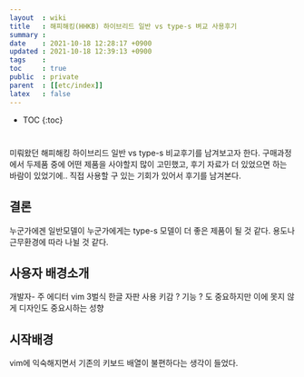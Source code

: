 ```yaml
---
layout  : wiki
title   : 해피해킹(HHKB) 하이브리드 일반 vs type-s 벼교 사용후기
summary : 
date    : 2021-10-18 12:28:17 +0900
updated : 2021-10-18 12:39:13 +0900
tags    : 
toc     : true
public  : private
parent  : [[etc/index]]
latex   : false
---
```

* TOC
{:toc}

# 
미뤄왔던 해피해킹 하이브리드 일반 vs type-s 비교후기를 남겨보고자 한다.
구매과정에서 두제품 중에 어떤 제품을 사야할지 많이 고민했고, 후기 자료가 더 있었으면 하는 바람이 있었기에..
직접 사용할 구 있는 기회가 있어서 후기를 남겨본다.

## 결론
누군가에겐 일반모델이 누군가에게는 type-s 모델이 더 좋은 제품이 될 것 같다. 용도나 근무환경에 따라 나뉠 것 같다.

## 사용자 배경소개
개발자- 주 에디터 vim
3벌식 한글 자판 사용
키감 ? 기능 ? 도 중요하지만 이에 못지 않게 디자인도 중요시하는 성향

## 시작배경
vim에 익숙해지면서 기존의 키보드 배열이 불편하다는 생각이 들었다. 
